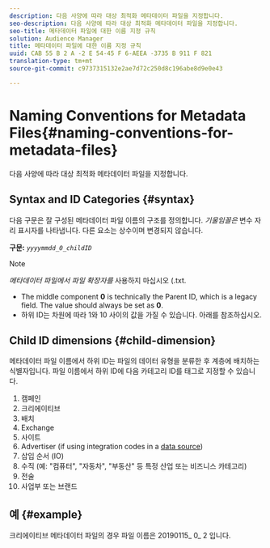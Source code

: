 ```yaml
---
description: 다음 사양에 따라 대상 최적화 메타데이터 파일을 지정합니다.
seo-description: 다음 사양에 따라 대상 최적화 메타데이터 파일을 지정합니다.
seo-title: 메타데이터 파일에 대한 이름 지정 규칙
solution: Audience Manager
title: 메타데이터 파일에 대한 이름 지정 규칙
uuid: CAB 55 B 2 A -2 E 54-45 F 6-AEEA -3735 B 911 F 821
translation-type: tm+mt
source-git-commit: c9737315132e2ae7d72c250d8c196abe8d9e0e43

---
```



# Naming Conventions for Metadata Files{#naming-conventions-for-metadata-files}

다음 사양에 따라 대상 최적화 메타데이터 파일을 지정합니다.

## Syntax and ID Categories {#syntax}

다음 구문은 잘 구성된 메타데이터 파일 이름의 구조를 정의합니다. *기울임꼴은* 변수 자리 표시자를 나타냅니다. 다른 요소는 상수이며 변경되지 않습니다.

**구문:** *`yyyymmdd_0_childID`*

>[!NOTE]
>
>*메타데이터 파일에서 파일 확장자를* 사용하지 마십시오 (.txt.

<!--In the name syntax, you'll notice a parent ID variable. Don't confuse it with the parent ID used in the [metadata file contents](../../../reporting/audience-optimization-reports/metadata-files-intro/metadata-file-contents.md). These 2 variables seem similar, but they represent different things:-->

* The middle component **0** is technically the Parent ID, which is a legacy field. The value should always be set as **0**.
* 하위 ID는 차원에 따라 1와 10 사이의 값을 가질 수 있습니다. 아래를 참조하십시오.

## Child ID dimensions {#child-dimension}

메타데이터 파일 이름에서 하위 ID는 파일의 데이터 유형을 분류한 후 계층에 배치하는 식별자입니다. 파일 이름에서 하위 ID에 다음 카테고리 ID를 태그로 지정할 수 있습니다.

1. 캠페인
1. 크리에이티브
1. 배치
1. Exchange
1. 사이트
1. Advertiser (if using integration codes in a [data source](../../../features/manage-datasources.md#details))
1. 삽입 순서 (IO)
1. 수직 (예: &quot;컴퓨터&quot;, &quot;자동차&quot;, &quot;부동산&quot; 등 특정 산업 또는 비즈니스 카테고리)
1. 전술
1. 사업부 또는 브랜드

## 예 {#example}

크리에이티브 메타데이터 파일의 경우 파일 이름은 20190115_ 0_ 2 입니다.

<!--Let's take a look at how you would use these IDs in a metadata file name. As an example, say your data file consists of campaign creatives. In this case, the campaign is a parent object and the creatives are child objects because they belong to, or are contained by, the campaign. As a result, you'd choose the following IDs for the metadata file name:

* Parent ID: `1` 
* Child ID: `2`

Your metadata file name would look like this: `20150827_1_2`

Sometimes, you might have data that does not belong to a parent object. Whenever this is the case, select ID 0 for the parent ID. In this case, your file title would look like this: `20150827_0_2`. -->
